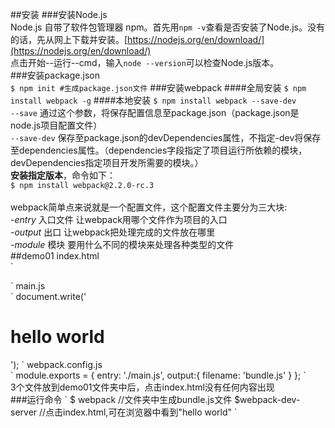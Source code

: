 ##安装
###安装Node.js<br>
Node.js 自带了软件包管理器 npm。首先用`npm -v`查看是否安装了Node.js。没有的话，先从网上下载并安装。[https://nodejs.org/en/download/](https://nodejs.org/en/download/)<br>
点击开始--运行--cmd，输入`node --version`可以检查Node.js版本。<br>
###安装package.json<br>
`
$ npm init #生成package.json文件
`
###安装webpack
####全局安装
`
$ npm install webpack -g
`
####本地安装
`
$ npm install webpack --save-dev
`<br>
`--save` 通过这个参数，将保存配置信息至package.json（package.json是node.js项目配置文件）<br>
`--save-dev` 保存至package.json的devDependencies属性，不指定-dev将保存至dependencies属性。（dependencies字段指定了项目运行所依赖的模块，devDependencies指定项目开发所需要的模块。）<br>
**安装指定版本**，命令如下：<br>
`
$ npm install webpack@2.2.0-rc.3
`<br>
<br>
webpack简单点来说就是一个配置文件，这个配置文件主要分为三大块:<br>
-*entry* 入口文件 让webpack用哪个文件作为项目的入口<br>
-*output* 出口 让webpack把处理完成的文件放在哪里<br>
-*module* 模块 要用什么不同的模块来处理各种类型的文件<br>
##demo01
index.html<br>
`
<!DOCTYPE html>
<html>
<head>
    <title>webpack demo01</title>
</head>
<body>
    <script type="text/javascript" src="bundle.js"></script>
</body>
</html>
`
main.js<br>
`
document.write('<h1>hello world</h1>');
`
webpack.config.js<br>
`
module.exports = {
    entry: './main.js',
    output:{
        filename: 'bundle.js'
    }
};
`<br>
3个文件放到demo01文件夹中后，点击index.html没有任何内容出现<br>
###运行命令
`
$ webpack
//文件夹中生成bundle.js文件
$webpack-dev-server
//点击index.html,可在浏览器中看到"hello world"
`

